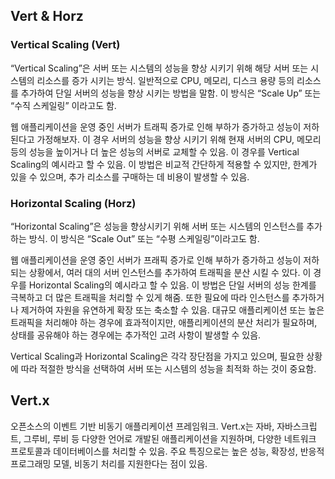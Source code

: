 ## Vert & Horz

### Vertical Scaling (Vert)

“Vertical Scaling”은 서버 또는 시스템의 성능을 향상 시키기 위해 해당 서버 또는 시스템의 리소스를 증가 시키는 방식. 일반적으로 CPU, 메모리, 디스크 용량 등의 리소스를 추가하여 단일 서버의 성능을 향상 시키는 방법을 말함. 이 방식은 “Scale Up” 또는 “수직 스케일링” 이라고도 함.

웹 애플리케이션을 운영 중인 서버가 트래픽 증가로 인해 부하가 증가하고 성능이 저하된다고 가정해보자. 이 경우 서버의 성능을 향상 시키기 위해 현재 서버의 CPU, 메모리 등의 성능을 높이거나 더 높은 성능의 서버로 교체할 수 있음. 이 경우를 Vertical Scaling의 예시라고 할 수 있음. 이 방법은 비교적 간단하게 적용할 수 있지만, 한계가 있을 수 있으며, 추가 리소스를 구매하는 데 비용이 발생할 수 있음.

### Horizontal Scaling (Horz)

“Horizontal Scaling”은 성능을 향상시키기 위해 서버 또는 시스템의 인스턴스를 추가하는 방식. 이 방식은 “Scale Out” 또는 “수평 스케일링”이라고도 함.

웹 애플리케이션을 운영 중인 서버가 프래픽 증가로 인해 부하가 증가하고 성능이 저하되는 상황에서, 여러 대의 서버 인스턴스를 추가하여 트래픽을 분산 시킬 수 있다. 이 경우를 Horizontal Scaling의 예시라고 할 수 있음. 이 방법은 단일 서버의 성능 한계를 극복하고 더 많은 트래픽을 처리할 수 있게 해줌. 또한 필요에 따라 인스턴스를 추가하거나 제거하여 자원을 유연하게 확장 또는 축소할 수 있음. 대규모 애플리케이션 또는 높은 트래픽을 처리해야 하는 경우에 효과적이지만, 애플리케이션의 분산 처리가 필요하며, 상태를 공유해야 하는 경우에는 추가적인 고려 사항이 발생할 수 있음.

Vertical Scaling과 Horizontal Scaling은 각각 장단점을 가지고 있으며, 필요한 상황에 따라 적절한 방식을 선택하여 서버 또는 시스템의 성능을 최적화 하는 것이 중요함.

## Vert.x

오픈소스의 이벤트 기반 비동기 애플리케이션 프레임워크. Vert.x는 자바, 자바스크립트, 그루비, 루비 등 다양한 언어로 개발된 애플리케이션을 지원하며, 다양한 네트워크 프로토콜과 데이터베이스를 처리할 수 있음. 주요 특징으로는 높은 성능, 확장성, 반응적 프로그래밍 모델, 비동기 처리를 지원한다는 점이 있음.

